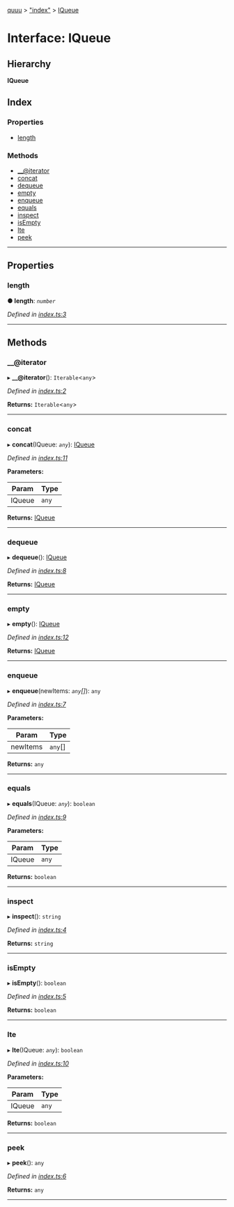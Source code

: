 [quuu](../README.md) > ["index"](../modules/_index_.md) > [IQueue](../interfaces/_index_.iqueue.md)

# Interface: IQueue

## Hierarchy

**IQueue**

## Index

### Properties

* [length](_index_.iqueue.md#length)

### Methods

* [__@iterator](_index_.iqueue.md#___iterator)
* [concat](_index_.iqueue.md#concat)
* [dequeue](_index_.iqueue.md#dequeue)
* [empty](_index_.iqueue.md#empty)
* [enqueue](_index_.iqueue.md#enqueue)
* [equals](_index_.iqueue.md#equals)
* [inspect](_index_.iqueue.md#inspect)
* [isEmpty](_index_.iqueue.md#isempty)
* [lte](_index_.iqueue.md#lte)
* [peek](_index_.iqueue.md#peek)

---

## Properties

<a id="length"></a>

###  length

**● length**: *`number`*

*Defined in [index.ts:3](https://github.com/elcoosp/quuu/blob/b11b130/src/index.ts#L3)*

___

## Methods

<a id="___iterator"></a>

###  __@iterator

▸ **__@iterator**(): `Iterable`<`any`>

*Defined in [index.ts:2](https://github.com/elcoosp/quuu/blob/b11b130/src/index.ts#L2)*

**Returns:** `Iterable`<`any`>

___
<a id="concat"></a>

###  concat

▸ **concat**(IQueue: *`any`*): [IQueue](_index_.iqueue.md)

*Defined in [index.ts:11](https://github.com/elcoosp/quuu/blob/b11b130/src/index.ts#L11)*

**Parameters:**

| Param | Type |
| ------ | ------ |
| IQueue | `any` |

**Returns:** [IQueue](_index_.iqueue.md)

___
<a id="dequeue"></a>

###  dequeue

▸ **dequeue**(): [IQueue](_index_.iqueue.md)

*Defined in [index.ts:8](https://github.com/elcoosp/quuu/blob/b11b130/src/index.ts#L8)*

**Returns:** [IQueue](_index_.iqueue.md)

___
<a id="empty"></a>

###  empty

▸ **empty**(): [IQueue](_index_.iqueue.md)

*Defined in [index.ts:12](https://github.com/elcoosp/quuu/blob/b11b130/src/index.ts#L12)*

**Returns:** [IQueue](_index_.iqueue.md)

___
<a id="enqueue"></a>

###  enqueue

▸ **enqueue**(newItems: *`any`[]*): `any`

*Defined in [index.ts:7](https://github.com/elcoosp/quuu/blob/b11b130/src/index.ts#L7)*

**Parameters:**

| Param | Type |
| ------ | ------ |
| newItems | `any`[] |

**Returns:** `any`

___
<a id="equals"></a>

###  equals

▸ **equals**(IQueue: *`any`*): `boolean`

*Defined in [index.ts:9](https://github.com/elcoosp/quuu/blob/b11b130/src/index.ts#L9)*

**Parameters:**

| Param | Type |
| ------ | ------ |
| IQueue | `any` |

**Returns:** `boolean`

___
<a id="inspect"></a>

###  inspect

▸ **inspect**(): `string`

*Defined in [index.ts:4](https://github.com/elcoosp/quuu/blob/b11b130/src/index.ts#L4)*

**Returns:** `string`

___
<a id="isempty"></a>

###  isEmpty

▸ **isEmpty**(): `boolean`

*Defined in [index.ts:5](https://github.com/elcoosp/quuu/blob/b11b130/src/index.ts#L5)*

**Returns:** `boolean`

___
<a id="lte"></a>

###  lte

▸ **lte**(IQueue: *`any`*): `boolean`

*Defined in [index.ts:10](https://github.com/elcoosp/quuu/blob/b11b130/src/index.ts#L10)*

**Parameters:**

| Param | Type |
| ------ | ------ |
| IQueue | `any` |

**Returns:** `boolean`

___
<a id="peek"></a>

###  peek

▸ **peek**(): `any`

*Defined in [index.ts:6](https://github.com/elcoosp/quuu/blob/b11b130/src/index.ts#L6)*

**Returns:** `any`

___

